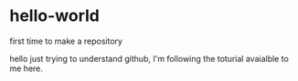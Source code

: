 # hello-world
first time to make a repository

hello just trying to understand github, I'm following the toturial avaialble to me here. 
